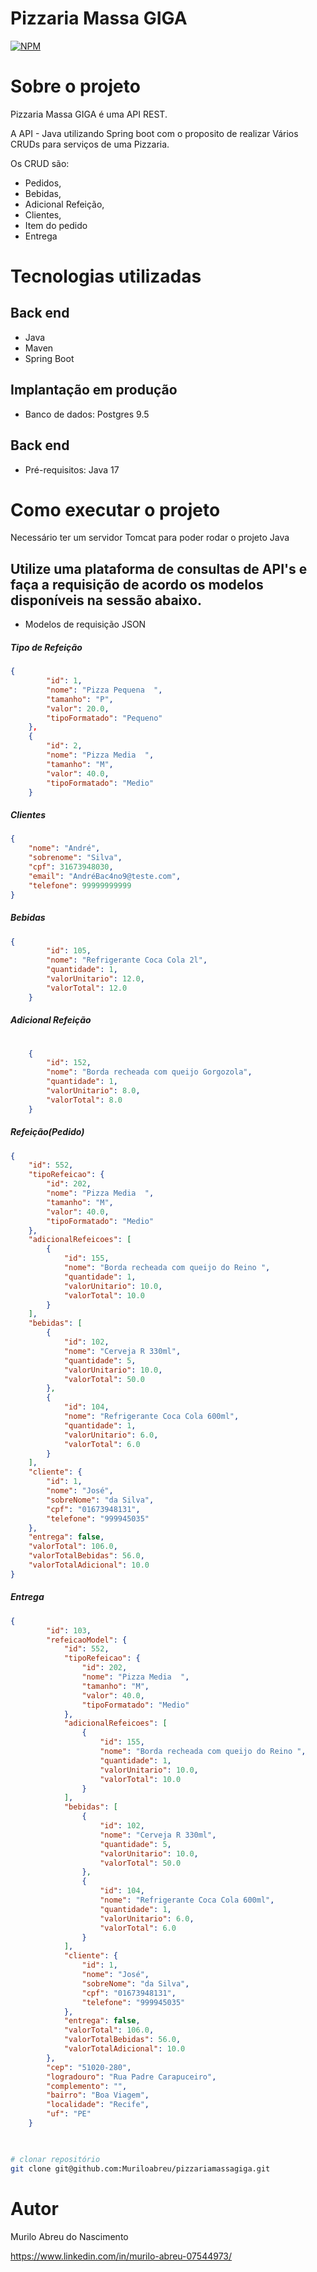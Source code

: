 # Pizzaria Massa GIGA

[![NPM](https://img.shields.io/npm/l/react)](https://github.com/Muriloabreu/pizzariamassagiga/blob/main/LICENCE) 

# Sobre o projeto


Pizzaria Massa GIGA é uma API REST.

A API - Java utilizando Spring boot com o proposito de realizar Vários CRUDs para serviços de uma Pizzaria.  

Os CRUD são:
- Pedidos, 
- Bebidas, 
- Adicional Refeição, 
- Clientes, 
- Item do pedido 
- Entrega



# Tecnologias utilizadas
## Back end
- Java
- Maven
- Spring Boot



## Implantação em produção

- Banco de dados: Postgres 9.5

## Back end
- Pré-requisitos: Java 17

# Como executar o projeto

Necessário ter um servidor Tomcat para poder rodar o projeto Java

##  Utilize uma plataforma de consultas de API's e faça a requisição de acordo os modelos disponíveis na sessão abaixo.
</code></pre>
 - Modelos de requisição JSON
</p>

</P>
<h5>Tipo de Refeição</h5>

```json
{
        "id": 1,
        "nome": "Pizza Pequena  ",
        "tamanho": "P",
        "valor": 20.0,
        "tipoFormatado": "Pequeno"
    },
    {
        "id": 2,
        "nome": "Pizza Media  ",
        "tamanho": "M",
        "valor": 40.0,
        "tipoFormatado": "Medio"
    }
```
</p>
<h5>Clientes</h5>

```json
{
    "nome": "André",
    "sobrenome": "Silva",
    "cpf": 31673948030,
    "email": "AndréBac4no9@teste.com",
    "telefone": 99999999999
}
```
</p>
<h5>Bebidas</h5>

```json
{
        "id": 105,
        "nome": "Refrigerante Coca Cola 2l",
        "quantidade": 1,
        "valorUnitario": 12.0,
        "valorTotal": 12.0
    }
```
</p>

<h5>Adicional Refeição</h5>

```json
 
    {
        "id": 152,
        "nome": "Borda recheada com queijo Gorgozola",
        "quantidade": 1,
        "valorUnitario": 8.0,
        "valorTotal": 8.0
    }
```    
</p>

<h5>Refeição(Pedido)</h5>

```json
{
    "id": 552,
    "tipoRefeicao": {
        "id": 202,
        "nome": "Pizza Media  ",
        "tamanho": "M",
        "valor": 40.0,
        "tipoFormatado": "Medio"
    },
    "adicionalRefeicoes": [
        {
            "id": 155,
            "nome": "Borda recheada com queijo do Reino ",
            "quantidade": 1,
            "valorUnitario": 10.0,
            "valorTotal": 10.0
        }
    ],
    "bebidas": [
        {
            "id": 102,
            "nome": "Cerveja R 330ml",
            "quantidade": 5,
            "valorUnitario": 10.0,
            "valorTotal": 50.0
        },
        {
            "id": 104,
            "nome": "Refrigerante Coca Cola 600ml",
            "quantidade": 1,
            "valorUnitario": 6.0,
            "valorTotal": 6.0
        }
    ],
    "cliente": {
        "id": 1,
        "nome": "José",
        "sobreNome": "da Silva",
        "cpf": "01673948131",
        "telefone": "999945035"
    },
    "entrega": false,
    "valorTotal": 106.0,
    "valorTotalBebidas": 56.0,
    "valorTotalAdicional": 10.0
}
```
</p>
<h5>Entrega</h5>

```json
{
        "id": 103,
        "refeicaoModel": {
            "id": 552,
            "tipoRefeicao": {
                "id": 202,
                "nome": "Pizza Media  ",
                "tamanho": "M",
                "valor": 40.0,
                "tipoFormatado": "Medio"
            },
            "adicionalRefeicoes": [
                {
                    "id": 155,
                    "nome": "Borda recheada com queijo do Reino ",
                    "quantidade": 1,
                    "valorUnitario": 10.0,
                    "valorTotal": 10.0
                }
            ],
            "bebidas": [
                {
                    "id": 102,
                    "nome": "Cerveja R 330ml",
                    "quantidade": 5,
                    "valorUnitario": 10.0,
                    "valorTotal": 50.0
                },
                {
                    "id": 104,
                    "nome": "Refrigerante Coca Cola 600ml",
                    "quantidade": 1,
                    "valorUnitario": 6.0,
                    "valorTotal": 6.0
                }
            ],
            "cliente": {
                "id": 1,
                "nome": "José",
                "sobreNome": "da Silva",
                "cpf": "01673948131",
                "telefone": "999945035"
            },
            "entrega": false,
            "valorTotal": 106.0,
            "valorTotalBebidas": 56.0,
            "valorTotalAdicional": 10.0
        },
        "cep": "51020-280",
        "logradouro": "Rua Padre Carapuceiro",
        "complemento": "",
        "bairro": "Boa Viagem",
        "localidade": "Recife",
        "uf": "PE"
    }
    
```
</p>   

```bash

# clonar repositório
git clone git@github.com:Muriloabreu/pizzariamassagiga.git

```

# Autor

Murilo Abreu do Nascimento

https://www.linkedin.com/in/murilo-abreu-07544973/
